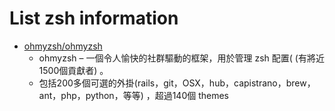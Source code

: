# List zsh information
  * [ohmyzsh/ohmyzsh](https://github.com/ohmyzsh/ohmyzsh)
    * ohmyzsh – 一個令人愉快的社群驅動的框架，用於管理 zsh 配置( (有將近1500個貢獻者) 。
    * 包括200多個可選的外掛(rails，git，OSX，hub，capistrano，brew，ant，php，python，等等) ，超過140個 themes
